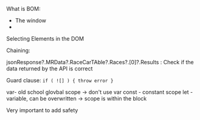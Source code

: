 What is BOM:
- The window
- 

Selecting Elements in the DOM

Chaining:

jsonResponse?.MRData?.RaceCarTAble?.Races?.[0]?.Results : Check if the data returned by the API is correct

Guard clause: 
    `if (
        ![]
    ) {
        throw error
    }`

var- old school glovbal scope -> don't use var
const - constant scope
let -  variable, can be overwritten -> scope is within the block

Very important to add safety